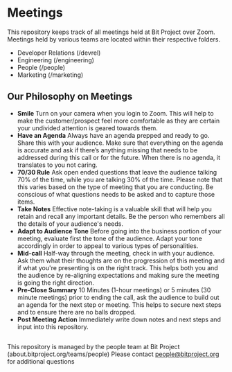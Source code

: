 # Meetings
This repository keeps track of all meetings held at Bit Project over Zoom. Meetings held by various teams are located within their respective folders.

- Developer Relations (/devrel)
- Engineering (/engineering)
- People (/people)
- Marketing (/marketing)

## Our Philosophy on Meetings
- **Smile** 
Turn on your camera when you login to Zoom. This will help to make the customer/prospect feel more comfortable as they are certain your undivided attention is geared towards them.
- **Have an Agenda**
Always have an agenda prepped and ready to go. Share this with your audience. Make sure that everything on the agenda is accurate and ask if there’s anything missing that needs to be addressed during this call or for the future. When there is no agenda, it translates to you not caring.
- **70/30 Rule**
Ask open ended questions that leave the audience talking 70% of the time, while you are talking 30% of the time. Please note that this varies based on the type of meeting that you are conducting. Be conscious of what questions needs to be asked and to capture those items.
- **Take Notes**
Effective note-taking is a valuable skill that will help you retain and recall any important details. Be the person who remembers all the details of your audience's needs.
- **Adapt to Audience Tone**
Before going into the business portion of your meeting, evaluate first the tone of the audience. Adapt your tone accordingly in order to appeal to various types of personalities.
- **Mid-call**
Half-way through the meeting, check in with your audience. Ask them what their thoughts are on the progression of this meeting and if what you're presenting is on the right track. This helps both you and the audience by re-aligning expectations and making sure the meeting is going the right direction. 
- **Pre-Close Summary**
10 Minutes (1-hour meetings) or 5 minutes (30 minute meetings) prior to ending the call, ask the audience to build out an agenda for the next step or meeting. This helps to secure next steps and to ensure there are no balls dropped.
- **Post Meeting Action**
Immediately write down notes and next steps and input into this repository.

## 
This repository is managed by the people team at Bit Project (about.bitproject.org/teams/people)
Please contact people@bitproject.org for additional questions 
